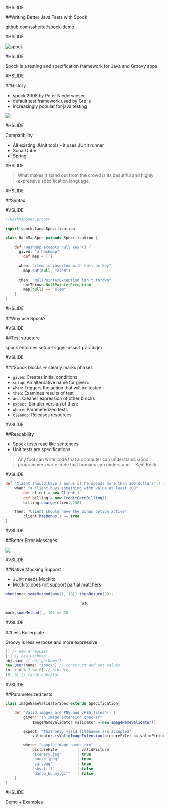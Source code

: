 #HSLIDE

##Writing Better Java Tests with Spock

[github.com/ssheftel/spock-demo](https://github.com/ssheftel/spock-demo)

#HSLIDE

![spock](https://i.imgflip.com/qnp22.jpg)

#HSLIDE

Spock is a testing and specification framework for Java and Groovy apps

#HSLIDE

##History

- spock 2008 by Peter Niederwieser
- default test framework used by Grails
- increasingly popular for java testing


![](https://camo.githubusercontent.com/9d97ef423cdcfcef614c8527596b1e0d3e73cd25/687474703a2f2f636f646570697065732e636f6d2f626f6f6b2f6a6176612d74657374696e672d776974682d73706f636b2d626f6f6b2e6a7067)

#HSLIDE

Compatibility
- All existing JUnit tools - it uses JUnit runner 
- SonarQube
- Spring

#HSLIDE

> What makes it stand out from the crowd is its beautiful and highly expressive specification language.

#HSLIDE

##Syntax

#VSLIDE

```groovy
//HashMapSpec.groovy

import spock.lang.Specification

class HashMapSpec extends Specification {
    
    def "HashMap accepts null key"() {
      given: "a hashmap"
        def map = [:]
    
      when: "item is inserted with null as key"
        map.put(null, "elem")
    
      then: "NullPointerException isn't thrown"
        notThrown NullPointerException
        map[null] == "elem"
    }
}

```

#HSLIDE



##Why use Spock?

#VSLIDE

##Test structure

spock enforces setup-trigger-assert paradigm

#VSLIDE

###Spock blocks → clearly marks phases

- `given`: Creates initial conditions
- `setup`: An alternative name for given:
- `when`: Triggers the action that will be tested
- `then`: Examines results of test
- `and`: Cleaner expression of other blocks
- `expect`: Simpler version of then:
- `where`: Parameterized tests
- `cleanup`: Releases resources

#VSLIDE

##Readability

- Spock tests read like sentences
- Unit tests are specifications

> Any fool can write code that a computer can understand. Good programmers write code that humans can understand. - Kent Beck

#VSLIDE

```groovy
def "Client should have a bonus if he spends more than 100 dollars"() {
    when: "a client buys something with value at least 100"
        def client = new Client()
        def billing = new CreditCardBilling()
        billing.charge(client,150)

    then: "Client should have the bonus option active"
        client.hasBonus() == true
}
```

#VSLIDE

##Better Error Messages

![](https://solidsoft.files.wordpress.com/2016/11/spock-formatting-input-parameters-test-specified-error-message.png)

#VSLIDE

##Native Mocking Support

- JUnit needs Mockito
- Mockito does not support partial matchers

```java
when(mock.someMethod(any(), 10)).thenReturn(20);
```

<div style="text-align:center">VS</div>

```groovy
mock.someMethod(_, 10) >> 20
```

#VSLIDE

##Less Boilerplate

Groovy is less verbose and more expressive

```groovy
[] // new ArrayList
[:] // new HashMap
obj.name // obj.getName()
new User(name: "spock") // construct and set values
{n -> x % 2 == 0} // closure
(0..9) // range operator
```

#VSLIDE

##Parameterized tests

```groovy
class ImageNameValidatorSpec extends Specification{

    def "Valid images are PNG and JPEG files"() {
        given: "an image extension checker"
            ImageNameValidator validator = new ImageNameValidator()

        expect: "that only valid filenames are accepted"
            validator.isValidImageExtension(pictureFile) == validPicture

        where: "sample image names are"
            pictureFile        || validPicture
            "scenery.jpg"      || true
            "house.jpeg"       || true
            "car.png"          || true
            "sky.tiff"         || false
            "dance_bunny.gif"  || false
    }
}
```

#HSLIDE

Demo + Examples



